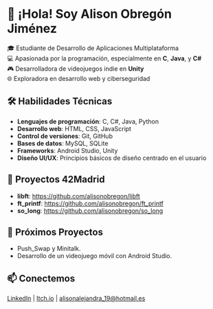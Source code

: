 # 👋 ¡Hola! Soy Alison Obregón Jiménez

🎓 Estudiante de Desarrollo de Aplicaciones Multiplataforma  
💻 Apasionada por la programación, especialmente en **C**, **Java**, y **C#**  
🎮 Desarrolladora de videojuegos indie en **Unity**  
🌐 Exploradora en desarrollo web y ciberseguridad  

## 🛠️ Habilidades Técnicas
- **Lenguajes de programación**: C, C#, Java, Python
- **Desarrollo web**: HTML, CSS, JavaScript
- **Control de versiones**: Git, GitHub
- **Bases de datos**: MySQL, SQLite
- **Frameworks**: Android Studio, Unity
- **Diseño UI/UX**: Principios básicos de diseño centrado en el usuario

## 📌 Proyectos 42Madrid
-  **libft**: https://github.com/alisonobregon/libft
-  **ft_printf**: https://github.com/alisonobregon/ft_printf
-  **so_long**: https://github.com/alisonobregon/so_long

## 🚀 Próximos Proyectos
- Push_Swap y Minitalk.
- Desarrollo de un videojuego móvil con Android Studio.

## 📫 Conectemos
[LinkedIn](https://www.linkedin.com/in/alison-obregon-jimenez/) | [Itch.io](https://alison-obregon.itch.io/) | [alisonalejandra_19@hotmail.es](mailto:alisonalejandra_19@hotmail.es)
